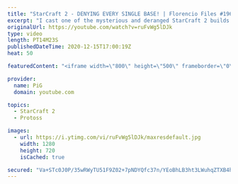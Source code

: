 ```yaml
---
title: "StarCraft 2 - DENYING EVERY SINGLE BASE! | Florencio Files #196"
excerpt: "I cast one of the mysterious and deranged StarCraft 2 builds of the one and only, Florencio, the dude that invented the Protoss proxy nexus recall rush.  Links: Pissing video:  https://www.youtube.com/watch?v=fL7qco6haY4&feature=youtu.be&ab_channel=PoliceCHASE Florencio’s hotkeys: https://twitter.com/FlorencioSC2/status/1327474659365818369?s=20"
originalUrl: https://youtube.com/watch?v=ruFvWg5lDJk
type: video
length: PT14M23S
publishedDateTime: 2020-12-15T17:00:19Z
heat: 50

featuredContent: "<iframe width=\"800\" height=\"500\" frameborder=\"0\" src=\"https://www.youtube.com/embed/ruFvWg5lDJk\" allow=\"accelerometer; autoplay; encrypted-media; gyroscope; picture-in-picture\" allowfullscreen></iframe>"

provider:
  name: PiG
  domain: youtube.com

topics:
  - StarCraft 2
  - Protoss

images:
  - url: https://i.ytimg.com/vi/ruFvWg5lDJk/maxresdefault.jpg
    width: 1280
    height: 720
    isCached: true

secured: "Va+STc0J0P/35wRWyTU51F9Z02+7pNDYQfc37n/YEoBhLB3ht3LWuhqZTXB4hJ435Ms7N0x1rb2IpdhzWZAAO/EJj38/Pw5u46sq64Tw57gtqTr9C6gWcdQgUUk+KNBvxJKccpeILmsoE/TrqYCKRUQHbC3+E1TtANidF8+6bwJzFeakeyE5RPllhbtZbYEFSR40MuZPfsZpQkEo3yzmByUmuU+3f+6YYEYVQAtHZiFx2SFBtzZupHAGrVurCo96tQh+uVRDgVD0/XnQr5+cVnyoBY2aiEa16N+ZpKQOStODpPQDNs9CqdaC8SuMG5ffr4vYH1rUZSgmSCMsSjuUh42JSJP3tKaBBtbkISrPv0aRPd0XodR1K42IUv0A/WBY1IvVDIapjC+wMH6JpDXA4wM7/SSge9ohP1/rBCFAQ0w=;OIvJjykbmQgGWO9avK2n1g=="
---
```



